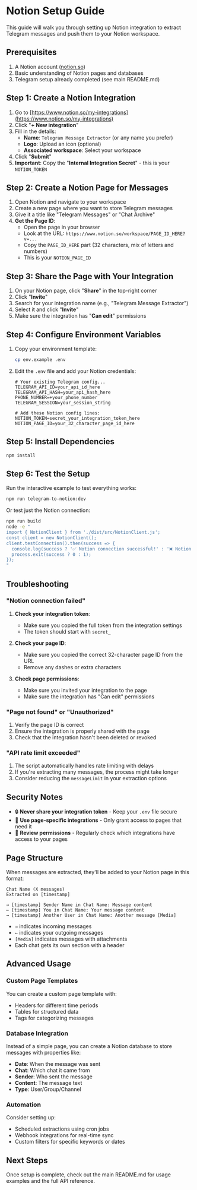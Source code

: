 # Notion Setup Guide

This guide will walk you through setting up Notion integration to extract Telegram messages and push them to your Notion workspace.

## Prerequisites

1. A Notion account ([notion.so](https://notion.so))
2. Basic understanding of Notion pages and databases
3. Telegram setup already completed (see main README.md)

## Step 1: Create a Notion Integration

1. Go to [https://www.notion.so/my-integrations](https://www.notion.so/my-integrations)
2. Click "**+ New integration**"
3. Fill in the details:
   - **Name**: `Telegram Message Extractor` (or any name you prefer)
   - **Logo**: Upload an icon (optional)
   - **Associated workspace**: Select your workspace
4. Click "**Submit**"
5. **Important**: Copy the "**Internal Integration Secret**" - this is your `NOTION_TOKEN`

## Step 2: Create a Notion Page for Messages

1. Open Notion and navigate to your workspace
2. Create a new page where you want to store Telegram messages
3. Give it a title like "Telegram Messages" or "Chat Archive"
4. **Get the Page ID**:
   - Open the page in your browser
   - Look at the URL: `https://www.notion.so/workspace/PAGE_ID_HERE?v=...`
   - Copy the `PAGE_ID_HERE` part (32 characters, mix of letters and numbers)
   - This is your `NOTION_PAGE_ID`

## Step 3: Share the Page with Your Integration

1. On your Notion page, click "**Share**" in the top-right corner
2. Click "**Invite**"
3. Search for your integration name (e.g., "Telegram Message Extractor")
4. Select it and click "**Invite**"
5. Make sure the integration has "**Can edit**" permissions

## Step 4: Configure Environment Variables

1. Copy your environment template:

   ```bash
   cp env.example .env
   ```

2. Edit the `.env` file and add your Notion credentials:

   ```env
   # Your existing Telegram config...
   TELEGRAM_API_ID=your_api_id_here
   TELEGRAM_API_HASH=your_api_hash_here
   PHONE_NUMBER=+your_phone_number
   TELEGRAM_SESSION=your_session_string

   # Add these Notion config lines:
   NOTION_TOKEN=secret_your_integration_token_here
   NOTION_PAGE_ID=your_32_character_page_id_here
   ```

## Step 5: Install Dependencies

```bash
npm install
```

## Step 6: Test the Setup

Run the interactive example to test everything works:

```bash
npm run telegram-to-notion:dev
```

Or test just the Notion connection:

```bash
npm run build
node -e "
import { NotionClient } from './dist/src/NotionClient.js';
const client = new NotionClient();
client.testConnection().then(success => {
  console.log(success ? '✅ Notion connection successful!' : '❌ Notion connection failed');
  process.exit(success ? 0 : 1);
});
"
```

## Troubleshooting

### "Notion connection failed"

1. **Check your integration token**:

   - Make sure you copied the full token from the integration settings
   - The token should start with `secret_`

2. **Check your page ID**:

   - Make sure you copied the correct 32-character page ID from the URL
   - Remove any dashes or extra characters

3. **Check page permissions**:
   - Make sure you invited your integration to the page
   - Make sure the integration has "Can edit" permissions

### "Page not found" or "Unauthorized"

1. Verify the page ID is correct
2. Ensure the integration is properly shared with the page
3. Check that the integration hasn't been deleted or revoked

### "API rate limit exceeded"

1. The script automatically handles rate limiting with delays
2. If you're extracting many messages, the process might take longer
3. Consider reducing the `messageLimit` in your extraction options

## Security Notes

- 🔒 **Never share your integration token** - Keep your `.env` file secure
- 🔑 **Use page-specific integrations** - Only grant access to pages that need it
- 📝 **Review permissions** - Regularly check which integrations have access to your pages

## Page Structure

When messages are extracted, they'll be added to your Notion page in this format:

```
Chat Name (X messages)
Extracted on [timestamp]

→ [timestamp] Sender Name in Chat Name: Message content
← [timestamp] You in Chat Name: Your message content
→ [timestamp] Another User in Chat Name: Another message [Media]
```

- `→` indicates incoming messages
- `←` indicates your outgoing messages
- `[Media]` indicates messages with attachments
- Each chat gets its own section with a header

## Advanced Usage

### Custom Page Templates

You can create a custom page template with:

- Headers for different time periods
- Tables for structured data
- Tags for categorizing messages

### Database Integration

Instead of a simple page, you can create a Notion database to store messages with properties like:

- **Date**: When the message was sent
- **Chat**: Which chat it came from
- **Sender**: Who sent the message
- **Content**: The message text
- **Type**: User/Group/Channel

### Automation

Consider setting up:

- Scheduled extractions using cron jobs
- Webhook integrations for real-time sync
- Custom filters for specific keywords or dates

## Next Steps

Once setup is complete, check out the main README.md for usage examples and the full API reference.
